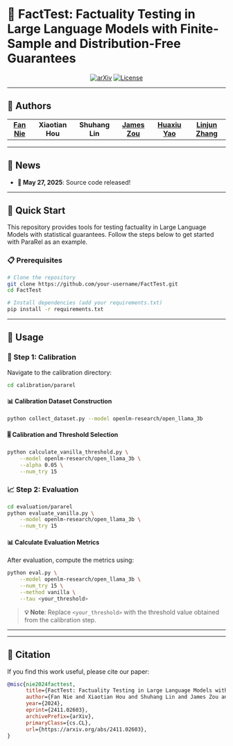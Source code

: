 # 🧪 FactTest: Factuality Testing in Large Language Models with Finite-Sample and Distribution-Free Guarantees

<div align="center">

[![arXiv](https://img.shields.io/badge/arXiv-2411.02603-b31b1b.svg)](https://arxiv.org/abs/2411.02603)
[![License](https://img.shields.io/badge/License-MIT-green.svg)](LICENSE)


</div>

---

## 👥 Authors

<table>
<tr>
<td align="center">
<a href="https://scholar.google.com/citations?user=o2lsU8YAAAAJ&hl=en">
<strong>Fan Nie</strong>
</a>
</td>
<td align="center">
<strong>Xiaotian Hou</strong>
</td>
<td align="center">
<strong>Shuhang Lin</strong>
</td>
<td align="center">
<a href="https://www.james-zou.com/">
<strong>James Zou</strong>
</a>
</td>
<td align="center">
<a href="https://www.huaxiuyao.io/">
<strong>Huaxiu Yao</strong>
</a>
</td>
<td align="center">
<a href="https://linjunz.github.io/index.html">
<strong>Linjun Zhang</strong>
</a>
</td>
</tr>
</table>

---

## 📰 News

- **🎉 May 27, 2025**: Source code released!

---

## 🚀 Quick Start

This repository provides tools for testing factuality in Large Language Models with statistical guarantees. Follow the steps below to get started with ParaRel as an example.

### 📋 Prerequisites

```bash
# Clone the repository
git clone https://github.com/your-username/FactTest.git
cd FactTest

# Install dependencies (add your requirements.txt)
pip install -r requirements.txt
```

---

## 🔧 Usage

### 🎯 Step 1: Calibration

Navigate to the calibration directory:
```bash
cd calibration/pararel
```

#### 📊 Calibration Dataset Construction
```bash
python collect_dataset.py --model openlm-research/open_llama_3b
```

#### 🎚️ Calibration and Threshold Selection
```bash
python calculate_vanilla_threshold.py \
    --model openlm-research/open_llama_3b \
    --alpha 0.05 \
    --num_try 15
```

### 📈 Step 2: Evaluation

```bash
cd evaluation/pararel
python evaluate_vanilla.py \
    --model openlm-research/open_llama_3b \
    --num_try 15
```

#### 📊 Calculate Evaluation Metrics
After evaluation, compute the metrics using:
```bash
python eval.py \
    --model openlm-research/open_llama_3b \
    --num_try 15 \
    --method vanilla \
    --tau <your_threshold>
```

> **💡 Note**: Replace `<your_threshold>` with the threshold value obtained from the calibration step.

---


---

## 📖 Citation

If you find this work useful, please cite our paper:

```bibtex
@misc{nie2024facttest,
      title={FactTest: Factuality Testing in Large Language Models with Finite-Sample and Distribution-Free Guarantees}, 
      author={Fan Nie and Xiaotian Hou and Shuhang Lin and James Zou and Huaxiu Yao and Linjun Zhang},
      year={2024},
      eprint={2411.02603},
      archivePrefix={arXiv},
      primaryClass={cs.CL},
      url={https://arxiv.org/abs/2411.02603}, 
}
```

